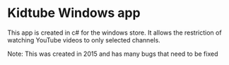 # Kidtube Windows app

This app is created in c# for the windows store. It allows the restriction of watching YouTube videos to only selected channels.

Note: This was created in 2015 and has many bugs that need to be fixed